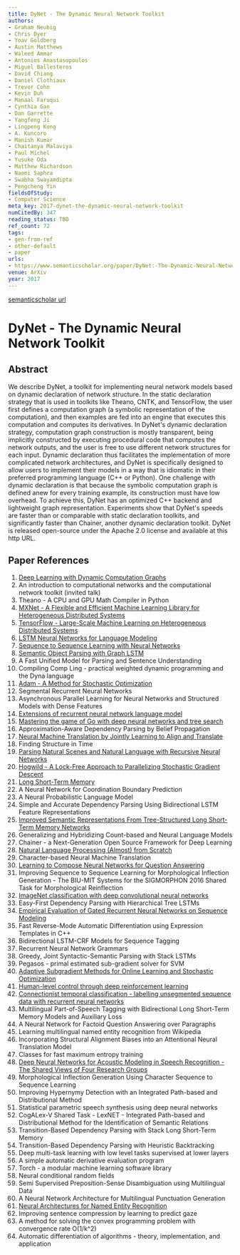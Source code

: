 ```yaml
---
title: DyNet - The Dynamic Neural Network Toolkit
authors:
- Graham Neubig
- Chris Dyer
- Yoav Goldberg
- Austin Matthews
- Waleed Ammar
- Antonios Anastasopoulos
- Miguel Ballesteros
- David Chiang
- Daniel Clothiaux
- Trevor Cohn
- Kevin Duh
- Manaal Faruqui
- Cynthia Gan
- Dan Garrette
- Yangfeng Ji
- Lingpeng Kong
- A. Kuncoro
- Manish Kumar
- Chaitanya Malaviya
- Paul Michel
- Yusuke Oda
- Matthew Richardson
- Naomi Saphra
- Swabha Swayamdipta
- Pengcheng Yin
fieldsOfStudy:
- Computer Science
meta_key: 2017-dynet-the-dynamic-neural-network-toolkit
numCitedBy: 347
reading_status: TBD
ref_count: 72
tags:
- gen-from-ref
- other-default
- paper
urls:
- https://www.semanticscholar.org/paper/DyNet:-The-Dynamic-Neural-Network-Toolkit-Neubig-Dyer/480d545ac4a4ffff5b1bc291c2de613192e35d91?sort=total-citations
venue: ArXiv
year: 2017
---
```


[semanticscholar url](https://www.semanticscholar.org/paper/DyNet:-The-Dynamic-Neural-Network-Toolkit-Neubig-Dyer/480d545ac4a4ffff5b1bc291c2de613192e35d91?sort=total-citations)

# DyNet - The Dynamic Neural Network Toolkit

## Abstract

We describe DyNet, a toolkit for implementing neural network models based on dynamic declaration of network structure. In the static declaration strategy that is used in toolkits like Theano, CNTK, and TensorFlow, the user first defines a computation graph (a symbolic representation of the computation), and then examples are fed into an engine that executes this computation and computes its derivatives. In DyNet's dynamic declaration strategy, computation graph construction is mostly transparent, being implicitly constructed by executing procedural code that computes the network outputs, and the user is free to use different network structures for each input. Dynamic declaration thus facilitates the implementation of more complicated network architectures, and DyNet is specifically designed to allow users to implement their models in a way that is idiomatic in their preferred programming language (C++ or Python). One challenge with dynamic declaration is that because the symbolic computation graph is defined anew for every training example, its construction must have low overhead. To achieve this, DyNet has an optimized C++ backend and lightweight graph representation. Experiments show that DyNet's speeds are faster than or comparable with static declaration toolkits, and significantly faster than Chainer, another dynamic declaration toolkit. DyNet is released open-source under the Apache 2.0 license and available at this http URL.

## Paper References

1. [Deep Learning with Dynamic Computation Graphs](2017-deep-learning-with-dynamic-computation-graphs.md)
2. An introduction to computational networks and the computational network toolkit (invited talk)
3. Theano - A CPU and GPU Math Compiler in Python
4. [MXNet - A Flexible and Efficient Machine Learning Library for Heterogeneous Distributed Systems](2015-mxnet.md)
5. [TensorFlow - Large-Scale Machine Learning on Heterogeneous Distributed Systems](2016-tensorflow-large-scale-machine-learning-on-heterogeneous-distributed-systems.md)
6. [LSTM Neural Networks for Language Modeling](2012-lstm-neural-networks-for-language-modeling.md)
7. [Sequence to Sequence Learning with Neural Networks](2014-sequence-to-sequence-learning-with-neural-networks.md)
8. [Semantic Object Parsing with Graph LSTM](2016-semantic-object-parsing-with-graph-lstm.md)
9. A Fast Unified Model for Parsing and Sentence Understanding
10. Compiling Comp Ling - practical weighted dynamic programming and the Dyna language
11. [Adam - A Method for Stochastic Optimization](2015-adam-a-method-for-stochastic-optimization.md)
12. Segmental Recurrent Neural Networks
13. Asynchronous Parallel Learning for Neural Networks and Structured Models with Dense Features
14. [Extensions of recurrent neural network language model](2011-extensions-of-recurrent-neural-network-language-model.md)
15. [Mastering the game of Go with deep neural networks and tree search](2016-mastering-the-game-of-go-with-deep-neural-networks-and-tree-search.md)
16. Approximation-Aware Dependency Parsing by Belief Propagation
17. [Neural Machine Translation by Jointly Learning to Align and Translate](2015-neural-machine-translation-by-jointly-learning-to-align-and-translate.md)
18. Finding Structure in Time
19. [Parsing Natural Scenes and Natural Language with Recursive Neural Networks](2011-parsing-natural-scenes-and-natural-language-with-recursive-neural-networks.md)
20. [Hogwild - A Lock-Free Approach to Parallelizing Stochastic Gradient Descent](2011-hogwild-a-lock-free-approach-to-parallelizing-stochastic-gradient-descent.md)
21. [Long Short-Term Memory](1997-long-short-term-memory.md)
22. A Neural Network for Coordination Boundary Prediction
23. A Neural Probabilistic Language Model
24. Simple and Accurate Dependency Parsing Using Bidirectional LSTM Feature Representations
25. [Improved Semantic Representations From Tree-Structured Long Short-Term Memory Networks](2015-improved-semantic-representations-from-tree-structured-long-short-term-memory-networks.md)
26. Generalizing and Hybridizing Count-based and Neural Language Models
27. Chainer - a Next-Generation Open Source Framework for Deep Learning
28. [Natural Language Processing (Almost) from Scratch](2011-natural-language-processing-almost-from-scratch.md)
29. Character-based Neural Machine Translation
30. [Learning to Compose Neural Networks for Question Answering](2016-learning-to-compose-neural-networks-for-question-answering.md)
31. Improving Sequence to Sequence Learning for Morphological Inflection Generation - The BIU-MIT Systems for the SIGMORPHON 2016 Shared Task for Morphological Reinflection
32. [ImageNet classification with deep convolutional neural networks](2012-imagenet-classification-with-deep-convolutional-neural-networks.md)
33. Easy-First Dependency Parsing with Hierarchical Tree LSTMs
34. [Empirical Evaluation of Gated Recurrent Neural Networks on Sequence Modeling](2014-empirical-evaluation-of-gated-recurrent-neural-networks-on-sequence-modeling.md)
35. Fast Reverse-Mode Automatic Differentiation using Expression Templates in C++
36. Bidirectional LSTM-CRF Models for Sequence Tagging
37. Recurrent Neural Network Grammars
38. Greedy, Joint Syntactic-Semantic Parsing with Stack LSTMs
39. Pegasos - primal estimated sub-gradient solver for SVM
40. [Adaptive Subgradient Methods for Online Learning and Stochastic Optimization](2010-adaptive-subgradient-methods-for-online-learning-and-stochastic-optimization.md)
41. [Human-level control through deep reinforcement learning](2015-human-level-control-through-deep-reinforcement-learning.md)
42. [Connectionist temporal classification - labelling unsegmented sequence data with recurrent neural networks](2006-connectionist-temporal-classification-labelling-unsegmented-sequence-data-with-recurrent-neural-networks.md)
43. Multilingual Part-of-Speech Tagging with Bidirectional Long Short-Term Memory Models and Auxiliary Loss
44. A Neural Network for Factoid Question Answering over Paragraphs
45. Learning multilingual named entity recognition from Wikipedia
46. Incorporating Structural Alignment Biases into an Attentional Neural Translation Model
47. Classes for fast maximum entropy training
48. [Deep Neural Networks for Acoustic Modeling in Speech Recognition - The Shared Views of Four Research Groups](2012-deep-neural-networks-for-acoustic-modeling-in-speech-recognition-the-shared-views-of-four-research-groups.md)
49. Morphological Inflection Generation Using Character Sequence to Sequence Learning
50. Improving Hypernymy Detection with an Integrated Path-based and Distributional Method
51. Statistical parametric speech synthesis using deep neural networks
52. CogALex-V Shared Task - LexNET - Integrated Path-based and Distributional Method for the Identification of Semantic Relations
53. Transition-Based Dependency Parsing with Stack Long Short-Term Memory
54. Transition-Based Dependency Parsing with Heuristic Backtracking
55. Deep multi-task learning with low level tasks supervised at lower layers
56. A simple automatic derivative evaluation program
57. Torch - a modular machine learning software library
58. Neural conditional random fields
59. Semi Supervised Preposition-Sense Disambiguation using Multilingual Data
60. A Neural Network Architecture for Multilingual Punctuation Generation
61. [Neural Architectures for Named Entity Recognition](2016-neural-architectures-for-named-entity-recognition.md)
62. Improving sentence compression by learning to predict gaze
63. A method for solving the convex programming problem with convergence rate O(1/k^2)
64. Automatic differentiation of algorithms - theory, implementation, and application
